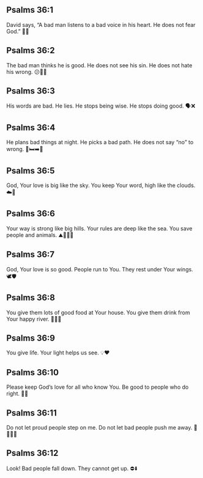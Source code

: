 ## Psalms 36:1
David says, “A bad man listens to a bad voice in his heart. He does not fear God.” 🙉💔
## Psalms 36:2
The bad man thinks he is good. He does not see his sin. He does not hate his wrong. 😕🙅‍♂️
## Psalms 36:3
His words are bad. He lies. He stops being wise. He stops doing good. 🗣️❌
## Psalms 36:4
He plans bad things at night. He picks a bad path. He does not say “no” to wrong. 🌙🛏️➡️🚫
## Psalms 36:5
God, Your love is big like the sky. You keep Your word, high like the clouds. ☁️💙
## Psalms 36:6
Your way is strong like big hills. Your rules are deep like the sea. You save people and animals. ⛰️🌊🧑🐶
## Psalms 36:7
God, Your love is so good. People run to You. They rest under Your wings. 🕊️🛡️
## Psalms 36:8
You give them lots of good food at Your house. You give them drink from Your happy river. 🍞🍇💧
## Psalms 36:9
You give life. Your light helps us see. 💡❤️
## Psalms 36:10
Please keep God’s love for all who know You. Be good to people who do right. 🙏💙
## Psalms 36:11
Do not let proud people step on me. Do not let bad people push me away. 🚫🦶🙅‍♂️
## Psalms 36:12
Look! Bad people fall down. They cannot get up. ⛔⬇️
